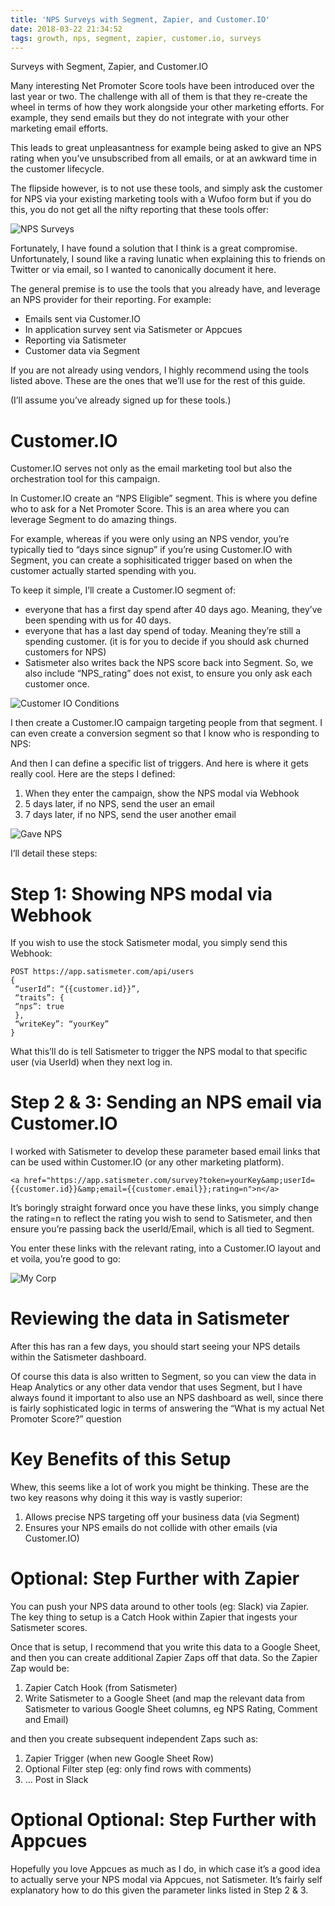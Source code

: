 ```yaml
---
title: 'NPS Surveys with Segment, Zapier, and Customer.IO'
date: 2018-03-22 21:34:52
tags: growth, nps, segment, zapier, customer.io, surveys
---
```


 Surveys with Segment, Zapier, and Customer.IO

Many interesting Net Promoter Score tools have been introduced over the last year or two. The challenge with all of them is that they re-create the wheel in terms of how they work alongside your other marketing efforts. For example, they send emails but they do not integrate with your other marketing email efforts.

This leads to great unpleasantness for example being asked to give an NPS rating when you’ve unsubscribed from all emails, or at an awkward time in the customer lifecycle.

The flipside however, is to not use these tools, and simply ask the customer for NPS via your existing marketing tools with a Wufoo form but if you do this, you do not get all the nifty reporting that these tools offer:

![NPS Surveys](/blog/images/nps.png)

Fortunately, I have found a solution that I think is a great compromise. Unfortunately, I sound like a raving lunatic when explaining this to friends on Twitter or via email, so I wanted to canonically document it here.

The general premise is to use the tools that you already have, and leverage an NPS provider for their reporting. For example:

* Emails sent via Customer.IO
* In application survey sent via Satismeter or Appcues
* Reporting via Satismeter
* Customer data via Segment

If you are not already using vendors, I highly recommend using the tools listed above. These are the ones that we’ll use for the rest of this guide.

(I’ll assume you’ve already signed up for these tools.)

# Customer.IO
Customer.IO serves not only as the email marketing tool but also the orchestration tool for this campaign.

In Customer.IO create an “NPS Eligible” segment. This is where you define who to ask for a Net Promoter Score. This is an area where you can leverage Segment to do amazing things.

For example, whereas if you were only using an NPS vendor, you’re typically tied to “days since signup” if you’re using Customer.IO with Segment, you can create a sophisiticated trigger based on when the customer actually started spending with you.

To keep it simple, I’ll create a Customer.IO segment of:

* everyone that has a first day spend after 40 days ago. Meaning, they’ve been spending with us for 40 days.
* everyone that has a last day spend of today. Meaning they’re still a spending customer. (it is for you to decide if you should ask churned customers for NPS)
* Satismeter also writes back the NPS score back into Segment. So, we also include “NPS_rating” does not exist, to ensure you only ask each customer once.

![Customer IO Conditions](/blog/images/customer_io_conditions.png)

I then create a Customer.IO campaign targeting people from that segment. I can even create a conversion segment so that I know who is responding to NPS:


And then I can define a specific list of triggers. And here is where it gets really cool. Here are the steps I defined:

1. When they enter the campaign, show the NPS modal via Webhook
2. 5 days later, if no NPS, send the user an email
3. 7 days later, if no NPS, send the user another email

![Gave NPS](/blog/images/gave_nps.png)

I’ll detail these steps:

# Step 1: Showing NPS modal via Webhook
If you wish to use the stock Satismeter modal, you simply send this Webhook:

```
POST https://app.satismeter.com/api/users
{
 “userId”: “{{customer.id}}”,
 “traits”: {
 “nps”: true
 },
 “writeKey”: “yourKey”
}
```

What this’ll do is tell Satismeter to trigger the NPS modal to that specific user (via UserId) when they next log in.

# Step 2 & 3: Sending an NPS email via Customer.IO
I worked with Satismeter to develop these parameter based email links that can be used within Customer.IO (or any other marketing platform).

```
<a href="https://app.satismeter.com/survey?token=yourKey&amp;userId={{customer.id}}&amp;email={{customer.email}};rating=n">n</a>
```

It’s boringly straight forward once you have these links, you simply change the rating=n to reflect the rating you wish to send to Satismeter, and then ensure you’re passing back the userId/Email, which is all tied to Segment.

You enter these links with the relevant rating, into a Customer.IO layout and et voila, you’re good to go:

![My Corp](/blog/images/my_corp.png)

# Reviewing the data in Satismeter
After this has ran a few days, you should start seeing your NPS details within the Satismeter dashboard.

Of course this data is also written to Segment, so you can view the data in Heap Analytics or any other data vendor that uses Segment, but I have always found it important to also use an NPS dashboard as well, since there is fairly sophisticated logic in terms of answering the “What is my actual Net Promoter Score?” question

# Key Benefits of this Setup
Whew, this seems like a lot of work you might be thinking. These are the two key reasons why doing it this way is vastly superior:

1. Allows precise NPS targeting off your business data (via Segment)
2. Ensures your NPS emails do not collide with other emails (via Customer.IO)

# Optional: Step Further with Zapier
You can push your NPS data around to other tools (eg: Slack) via Zapier. The key thing to setup is a Catch Hook within Zapier that ingests your Satismeter scores.

Once that is setup, I recommend that you write this data to a Google Sheet, and then you can create additional Zapier Zaps off that data. So the Zapier Zap would be:

1. Zapier Catch Hook (from Satismeter)
2. Write Satismeter to a Google Sheet (and map the relevant data from Satismeter to various Google Sheet columns, eg NPS Rating, Comment and Email)

and then you create subsequent independent Zaps such as:

1. Zapier Trigger (when new Google Sheet Row)
2. Optional Filter step (eg: only find rows with comments)
3. … Post in Slack

# Optional Optional: Step Further with Appcues
Hopefully you love Appcues as much as I do, in which case it’s a good idea to actually serve your NPS modal via Appcues, not Satismeter. It’s fairly self explanatory how to do this given the parameter links listed in Step 2 & 3.

